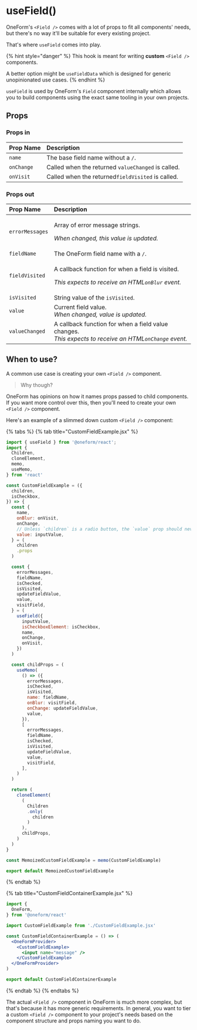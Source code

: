 # useField\(\)

OneForm's `<Field />` comes with a lot of props to fit all components' needs, but there's no way it'll be suitable for every existing project.

That's where `useField` comes into play.

{% hint style="danger" %}
This hook is meant for writing **custom** `<Field />` components.

A better option might be `useFieldData` which is designed for generic unopinionated use cases.
{% endhint %}

`useField` is used by OneForm's `Field` component internally which allows you to build components using the exact same tooling in your own projects.

## Props

### Props in

| Prop Name | Description |
| :--- | :--- |
| `name` | The base field name without a `/`. |
| `onChange` | Called when the returned `valueChanged` is called. |
| `onVisit` | Called when the returned`fieldVisited` is called. |

### Props out

<table>
  <thead>
    <tr>
      <th style="text-align:left">Prop Name</th>
      <th style="text-align:left">Description</th>
    </tr>
  </thead>
  <tbody>
    <tr>
      <td style="text-align:left"><code>errorMessages</code>
      </td>
      <td style="text-align:left">
        <p>Array of error message strings.</p>
        <p><em>When changed, this value is updated.</em>
        </p>
      </td>
    </tr>
    <tr>
      <td style="text-align:left"><code>fieldName</code>
      </td>
      <td style="text-align:left">The OneForm field name with a <code>/</code>.</td>
    </tr>
    <tr>
      <td style="text-align:left"><code>fieldVisited</code>
      </td>
      <td style="text-align:left">
        <p>A callback function for when a field is visited.</p>
        <p><em>This expects to receive an HTML<code>onBlur</code> event.</em>
        </p>
      </td>
    </tr>
    <tr>
      <td style="text-align:left"><code>isVisited</code>
      </td>
      <td style="text-align:left">String value of the <code>isVisited</code>.</td>
    </tr>
    <tr>
      <td style="text-align:left"><code>value</code>
      </td>
      <td style="text-align:left">Current field value.
        <br /><em>When changed, value is updated.</em>
      </td>
    </tr>
    <tr>
      <td style="text-align:left"><code>valueChanged</code>
      </td>
      <td style="text-align:left">A callback function for when a field value changes.
        <br /><em>This expects to receive an HTML<code>onChange</code> event.</em>
      </td>
    </tr>
  </tbody>
</table>

## When to use?

A common use case is creating your own `<Field />` component.

> Why though?

OneForm has opinions on how it names props passed to child components. If you want more control over this, then you'll need to create your own `<Field />` component.

Here's an example of a slimmed down custom `<Field />` component:

{% tabs %}
{% tab title="CustomFieldExample.jsx" %}
```jsx
import { useField } from '@oneform/react';
import {
  Children,
  cloneElement,
  memo,
  useMemo,
} from 'react'

const CustomFieldExample = ({
  children,
  isCheckbox,
}) => {
  const {
    name,
    onBlur: onVisit,
    onChange,
    // Unless `children` is a radio button, the `value` prop should never be set.
    value: inputValue,
  } = (
    children
    .props
  )

  const {
    errorMessages,
    fieldName,
    isChecked,
    isVisited,
    updateFieldValue,
    value,
    visitField,
  } = (
    useField({
      inputValue,
      isCheckboxElement: isCheckbox,
      name,
      onChange,
      onVisit,
    })
  )

  const childProps = (
    useMemo(
      () => ({
        errorMessages,
        isChecked,
        isVisited,
        name: fieldName,
        onBlur: visitField,
        onChange: updateFieldValue,
        value,
      }),
      [
        errorMessages,
        fieldName,
        isChecked,
        isVisited,
        updateFieldValue,
        value,
        visitField,
      ],
    )
  )

  return (
    cloneElement(
      (
        Children
        .only(
          children
        )
      ),
      childProps,
    )
  )
}

const MemoizedCustomFieldExample = memo(CustomFieldExample)

export default MemoizedCustomFieldExample
```
{% endtab %}

{% tab title="CustomFieldContainerExample.jsx" %}
```jsx
import {
  OneForm,
} from '@oneform/react'

import CustomFieldExample from './CustomFieldExample.jsx'

const CustomFieldContainerExample = () => (
  <OneFormProvider>
    <CustomFieldExample>
      <input name="message" />
    </CustomFieldExample>
  </OneFormProvider>
)

export default CustomFieldContainerExample
```
{% endtab %}
{% endtabs %}

The actual `<Field />` component in OneForm is much more complex, but that's because it has more generic requirements. In general, you want to tier a custom `<Field />` component to your project's needs based on the component structure and props naming you want to do.


